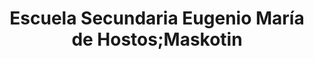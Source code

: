 ---
title: "Escuela Secundaria Eugenio María de Hostos;Maskotin"
url: /la-habana/escuela-secundaria-eugenio-maria-de-hostos-maskotin/
shop: peluquería canina
---